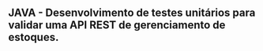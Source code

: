 <h2>JAVA - Desenvolvimento de testes unitários para validar uma API REST de gerenciamento de estoques.</h2>

